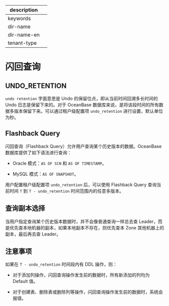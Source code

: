 |description||
|---|---|
|keywords||
|dir-name||
|dir-name-en||
|tenant-type||

# 闪回查询

## UNDO_RETENTION

`undo retention` 字面意思是 Undo 的保留位点，即从当前时间回溯多长时间的 Undo 日志是保留下来的。对于 OceanBase 数据库来说，是将该段时间的所有数据多版本保留下来。可以通过租户级配置项 `undo_retention` 进行设置，默认单位为秒。

## Flashback Query

闪回查询（Flashback Query）允许用户查询某个历史版本的数据。OceanBase 数据库提供了如下语法进行查询：

* Oracle 模式：`AS OF SCN` 和 `AS OF TIMESTAMP`。

* MySQL 模式：`AS OF SNAPSHOT`。

用户配置租户级配置项 `undo_retention` 后，可以使用 Flashback Query 查询当前时间 `T` 到 `T - undo_retention` 时间范围内的任意多版本。

## 查询副本选择

当用户指定查询某个历史版本数据时，并不会像普通查询一样总去查 Leader，而是优先查本地机器的副本，如果本地副本不存在，则优先查本 Zone 其他机器上的副本，最后再去查 Leader。

## 注意事项

如果在 `T - undo_retention` 时间段内有 DDL 操作，则：

* 对于添加列操作，闪回查询操作发生前的数据时，所有新添加的列均为 Default 值。

* 对于创建表、删除表或删除列等操作，闪回查询操作发生前的数据时，系统会报错。

